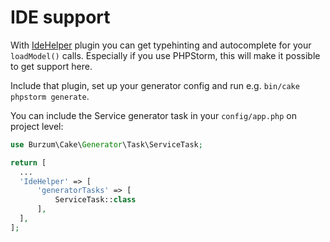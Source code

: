 # IDE support
  
With [IdeHelper](https://github.com/dereuromark/cakephp-ide-helper/) plugin you can get typehinting and autocomplete for your `loadModel()` calls.
Especially if you use PHPStorm, this will make it possible to get support here.

Include that plugin, set up your generator config and run e.g. `bin/cake phpstorm generate`.

You can include the Service generator task in your `config/app.php` on project level:

```php
use Burzum\Cake\Generator\Task\ServiceTask;

return [
  ...
  'IdeHelper' => [
      'generatorTasks' => [
          ServiceTask::class
      ],
  ],
];
```
